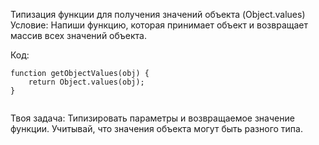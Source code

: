 Типизация функции для получения значений объекта (Object.values)
Условие: Напиши функцию, которая принимает объект и возвращает массив всех значений объекта.


Код:

```
function getObjectValues(obj) {
    return Object.values(obj);
}


```


Твоя задача: Типизировать параметры и возвращаемое значение функции. Учитывай, что значения объекта могут быть разного типа.





